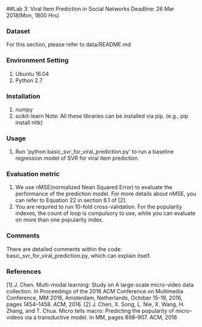 ##Lab 3: Viral Item Prediction in Social Networks 
Deadline: 26 Mar 2018(Mon, 1800 Hrs)

### Dataset
For this section, please refer to data/README.md


### Environment Setting
1. Ubuntu 16.04
2. Python 2.7


### Installation 
1. numpy
2. scikit-learn
Note: All these libraries can be installed via pip. (e.g., pip install nltk)  


### Usage 
1. Run 'python basic_svr_for_viral_prediction.py' to run a baseline regression model of SVR for viral item prediction.


### Evaluation metric
1. We use nMSE(normalized Nean Squared Error) to evaluate the performance of the prediction model. For more details about nMSE, you can refer to Equation 22 in section 6.1 of [2].
2. You are required to run 10-fold cross-validation. For the popularity indexes, the count of loop is compulsory to use, while you can evaluate on more than one popularity index.


### Comments
There are detailed comments within the code: basic_svr_for_viral_prediction.py, which can explain itself.


### References
[1] J. Chen. Multi-modal learning: Study on A large-scale micro-video data collection.  In Proceedings of the 2016 ACM Conference on Multimedia Conference, MM 2016, Amsterdam, Netherlands, October 15-19, 2016, pages 1454–1458. ACM, 2016.
[2] J. Chen, X. Song, L. Nie, X. Wang, H. Zhang, and T. Chua. Micro tells macro: Predicting the popularity of micro-videos via a transductive model. In MM, pages 898–907. ACM, 2016
